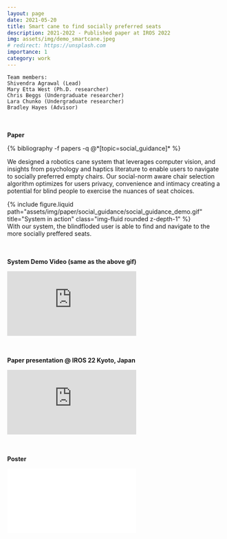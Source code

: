 ```yaml
---
layout: page
date: 2021-05-20
title: Smart cane to find socially preferred seats
description: 2021-2022 - Published paper at IROS 2022
img: assets/img/demo_smartcane.jpeg
# redirect: https://unsplash.com
importance: 1
category: work
---
```


    Team members:
    Shivendra Agrawal (Lead)
    Mary Etta West (Ph.D. researcher)
    Chris Beggs (Undergraduate researcher)
    Lara Chunko (Undergraduate researcher)
    Bradley Hayes (Advisor)

<br /><br />
**Paper**

<div class="publications">
{% bibliography -f papers -q @*[topic=social_guidance]* %}
</div>

We designed a robotics cane system that leverages computer vision, and insights from psychology and
haptics literature to enable users to navigate to socially preferred empty chairs. Our social-norm aware
chair selection algorithm optimizes for users privacy, convenience and intimacy creating a potential for
blind people to exercise the nuances of seat choices.

<div class="row">
    <div class="col-sm mt-3 mt-md-0" style="vertical-align:middle">
        {% include figure.liquid path="assets/img/paper/social_guidance/social_guidance_demo.gif" title="System in action" class="img-fluid rounded z-depth-1" %}
    </div>
</div>
<div class="caption">
    With our system, the blindfloded user is able to find and navigate to the more socially preffered seats.
</div>

<br /><br />
**System Demo Video (same as the above gif)**

<div class="video-container">
<iframe src="https://www.youtube.com/embed/fcOJgpEuN9E" title="YouTube video player" frameborder="0" allow="accelerometer; autoplay; clipboard-write; encrypted-media; gyroscope; picture-in-picture" allowfullscreen></iframe>
</div>

<br /><br />
**Paper presentation @ IROS 22 Kyoto, Japan**

<div class="video-container">
<iframe src="https://www.youtube.com/embed/6lmUHh1aFFg" title="YouTube video player" frameborder="0" allow="accelerometer; autoplay; clipboard-write; encrypted-media; gyroscope; picture-in-picture" allowfullscreen></iframe>
</div>

<br /><br />
**Poster**

<div class="pdf-container" width="100%" height="800px" >
  <iframe 
    src="/assets/pdf/SeatTakenIROS22.pdf#toolbar=1" 
    frameborder="0" 
    allowfullscreen>
  </iframe>
</div>
